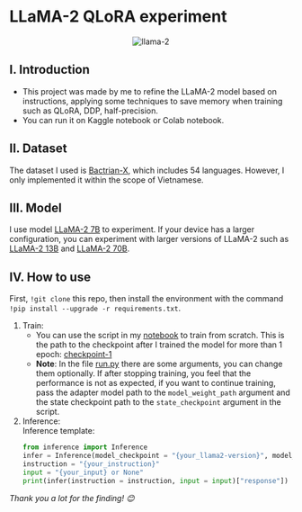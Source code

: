 # LLaMA-2 QLoRA experiment
<p align="center">
  <img src="https://github.com/longday1102/VietAI-experiment-LLaMA2/assets/121651344/11695528-b3fb-4ea6-814e-7d2a91843cf7" alt="llama-2">
</p>

## I. Introduction
- This project was made by me to refine the LLaMA-2 model based on instructions, applying some techniques to save memory when training such as QLoRA, DDP, half-precision.                                      
- You can run it on Kaggle notebook or Colab notebook.
## II. Dataset
The dataset I used is [Bactrian-X](https://github.com/mbzuai-nlp/bactrian-x/tree/main/data), which includes 54 languages. However, I only implemented it within the scope of Vietnamese.
## III. Model
I use model [LLaMA-2 7B](https://huggingface.co/meta-llama/Llama-2-7b-hf) to experiment. If your device has a larger configuration, you can experiment with larger versions of LLaMA-2 such as [LLaMA-2 13B](https://huggingface.co/meta-llama/Llama-2-13b-hf) and [LLaMA-2 70B](https://huggingface.co/meta-llama/Llama-2-70b-hf).
## IV. How to use
First, `!git clone` this repo, then install the environment with the command `!pip install --upgrade -r requirements.txt`.
1. Train:
    - You can use the script in my [notebook](https://github.com/longday1102/VietAI-experiment-LLaMA2/tree/main/notebook) to train from scratch. This is the path to the checkpoint after I trained the model for more than 1 epoch: [checkpoint-1](https://drive.google.com/drive/folders/1bKQUNOsTjjV9SRxHcbqdnDdApULJGwrS?usp=sharing)
    - **Note**: In the file [run.py](https://github.com/longday1102/VietAI-experiment-LLaMA2/blob/main/run.py) there are some arguments, you can change them optionally. If after stopping training, you feel that the performance is not as expected, if you want to continue training, pass the adapter model path to the `model_weight_path` argument and the state checkpoint path to the `state_checkpoint` argument in the script.
  2. Inference:                                            
     Inference template:
     ```python
     from inference import Inference
     infer = Inference(model_checkpoint = "{your_llama2-version}", model_weight_path = "{your_model_adapter_weight_path}")
     instruction = "{your_instruction}"
     input = "{your_input} or None"
     print(infer(instruction = instruction, input = input)["response"])
     ```

*Thank you a lot for the finding! 😊*
      
